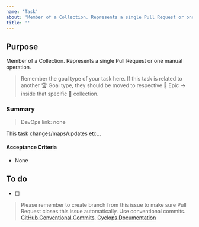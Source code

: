 ```yaml
---
name: 'Task'
about: 'Member of a Collection. Represents a single Pull Request or one manual operation.'
title: ''
---
```


## Purpose

Member of a Collection. Represents a single Pull Request or one manual operation.

> Remember the goal type of your task here. If this task is related to another :trophy: Goal type, they should be moved to respective :crown: Epic ->  inside that specific :card_index: collection.

### Summary

> DevOps link: none <!-- Example: AB#<item_number> -->

This task changes/maps/updates etc... <!-- Briefly explain task  -->

#### Acceptance Criteria

- None

## To do

- [ ]

> Please remember to create branch from this issue to make sure Pull Request closes this issue automatically. Use conventional commits. [GitHub Conventional Commits](https://www.conventionalcommits.org/en/v1.0.0/), [Cyclops Documentation](https://urban-waffle-59ea765a.pages.github.io/issues/)

